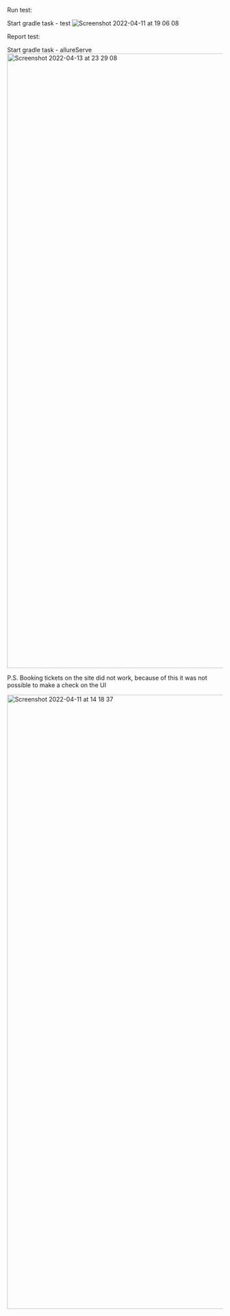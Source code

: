 Run test: 

Start gradle task - test
![Screenshot 2022-04-11 at 19 06 08](https://user-images.githubusercontent.com/26170143/163271326-87ccc21e-5cae-4c1d-82d9-f9cf04067cae.png)


Report test:

Start gradle task - allureServe
<img width="1431" alt="Screenshot 2022-04-13 at 23 29 08" src="https://user-images.githubusercontent.com/26170143/163271290-2d481548-0ad1-45ae-a3ce-65fed9ca1cfa.png">


P.S.
Booking tickets on the site did not work, because of this it was not possible to make a check on the UI

<img width="1430" alt="Screenshot 2022-04-11 at 14 18 37" src="https://user-images.githubusercontent.com/26170143/163324823-b5d3e492-3cd7-42cb-a5ed-364a0ab6548b.png">
